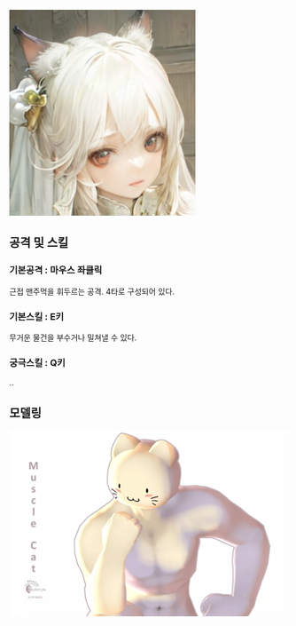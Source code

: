 ![catFace](./Images/face/muscleCat.jpg)

## 공격 및 스킬
### 기본공격 : 마우스 좌클릭

근접 맨주먹을 휘두르는 공격. 4타로 구성되어 있다.

### 기본스킬 : E키

무거운 물건을 부수거나 밀쳐낼 수 있다.

### 궁극스킬 : Q키

..

## 모델링

![catModel](./Images/model/muscleCat.webp)

